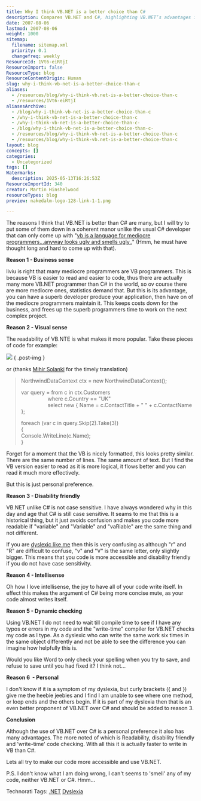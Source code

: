 ```yaml
---
title: Why I think VB.NET is a better choice than C#
description: Compares VB.NET and C#, highlighting VB.NET’s advantages in readability, accessibility, case insensitivity, and real-time code checking, especially for dyslexic users.
date: 2007-08-06
lastmod: 2007-08-06
weight: 1000
sitemap:
  filename: sitemap.xml
  priority: 0.1
  changefreq: weekly
ResourceId: 1Vt6-eiRtjI
ResourceImport: false
ResourceType: blog
ResourceContentOrigin: Human
slug: why-i-think-vb-net-is-a-better-choice-than-c
aliases:
  - /resources/blog/why-i-think-vb.net-is-a-better-choice-than-c
  - /resources/1Vt6-eiRtjI
aliasesArchive:
  - /blog/why-i-think-vb-net-is-a-better-choice-than-c
  - /why-i-think-vb-net-is-a-better-choice-than-c
  - /why-i-think-vb-net-is-a-better-choice-than-c-
  - /blog/why-i-think-vb-net-is-a-better-choice-than-c-
  - /resources/blog/why-i-think-vb-net-is-a-better-choice-than-c
  - /resources/blog/why-i-think-vb.net-is-a-better-choice-than-c
layout: blog
concepts: []
categories:
  - Uncategorized
tags: []
Watermarks:
  description: 2025-05-13T16:26:53Z
ResourceImportId: 340
creator: Martin Hinshelwood
resourceTypes: blog
preview: nakedalm-logo-128-link-1-1.png

---
```

The reasons I think that VB.NET is better than C# are many, but I will try to put some of them down in a coherent manor unlike the usual C# developer that can only come up with "[vb is a language for mediocre programmers...anyway looks ugly and smells ugly..](http://blog.hinshelwood.com/archive/2007/08/05/114415.aspx#140605)" (Hmm, he must have thought long and hard to come up with that).

**Reason 1 - Business sense**

liviu is right that many mediocre programmers are VB programmers. This is because VB is easier to read and easier to code, thus there are actually many more VB.NET programmer than C# in the world, so ov course there are more mediocre ones, statistics demand that. But this is its advantage, you can have a superb developer produce your application, then have on of the mediocre programmers maintain it. This keeps costs down for the business, and frees up the superb programmers time to work on the next complex project.

**Reason 2 - Visual sense**

The readability of VB.NTE is what makes it more popular. Take these pieces of code for example:

![](images/image_thumb.png)
{ .post-img }

or (thanks [Mihir Solanki](http://www.mihirsolanki.com/) for the timely translation)

> NorthwindDataContext ctx = new NorthwindDataContext();
>
> var query = from c in ctx.Customers  
>                   where c.Country == "UK"  
>                   select new { Name = c.ContactTitle + " " + c.ContactName };
>
> foreach (var c in query.Skip(2).Take(3))  
> {  
> Console.WriteLine(c.Name);  
> }

Forget for a moment that the VB is nicely formatted, this looks pretty similar. There are the same number of lines. The same amount of text. But I find the VB version easier to read as it is more logical, it flows better and you can read it much more effectively.

But this is just personal preference.

**Reason 3 - Disability friendly**

VB.NET unlike C# is not case sensitive. I have always wondered why in this day and age that C# is still case sensitive. It seams to me that this is a historical thing, but it just avoids confusion and makes you code more readable if "variable" and "Variable" and "vaRiable" are the same thing and not different.

If you are [dyslexic like me](http://blog.hinshelwood.com/archive/2007/07/23/What-is-dyslexiaAgain.aspx) then this is very confusing as although "r" and "R" are difficult to confuse, "v" and "V" is the same letter, only slightly bigger. This means that you code is more accessible and disability friendly if you do not have case sensitivity.

**Reason 4 - Intellisense**

Oh how I love intellisense, the joy to have all of your code write itself. In effect this makes the argument of C# being more concise mute, as your code almost writes itself.

**Reason 5 - Dynamic checking**

Using VB.NET I do not need to wait till compile time to see if I have any typos or errors in my code and the "write-time" compiler for VB.NET checks my code as I type. As a dyslexic who can write the same work six times in the same object differently and not be able to see the difference you can imagine how helpfully this is.

Would you like Word to only check your spelling when you try to save, and refuse to save until you had fixed it? I think not...

**Reason 6  - Personal**

I don't know if it is a symptom of my dyslexia, but curly brackets ({ and }) give me the heebie jeebies and I find I am unable to see where one method, or loop ends and the others begin. If it is part of my dyslexia then that is an even better proponent of VB.NET over C# and should be added to reason 3.

**Conclusion**

Although the use of VB.NET over C# is a personal preference it also has many advantages. The more noted of which is Readability, disability friendly and 'write-time' code checking. With all this it is actually faster to write in VB than C#.

Lets all try to make our code more accessible and use VB.NET.

P.S. I don't know what I am doing wrong, I can't seems to 'smell' any of my code, neither VB.NET or C#. Hmm...

Technorati Tags: [.NET](http://technorati.com/tags/.NET) [Dyslexia](http://technorati.com/tags/Dyslexia)
